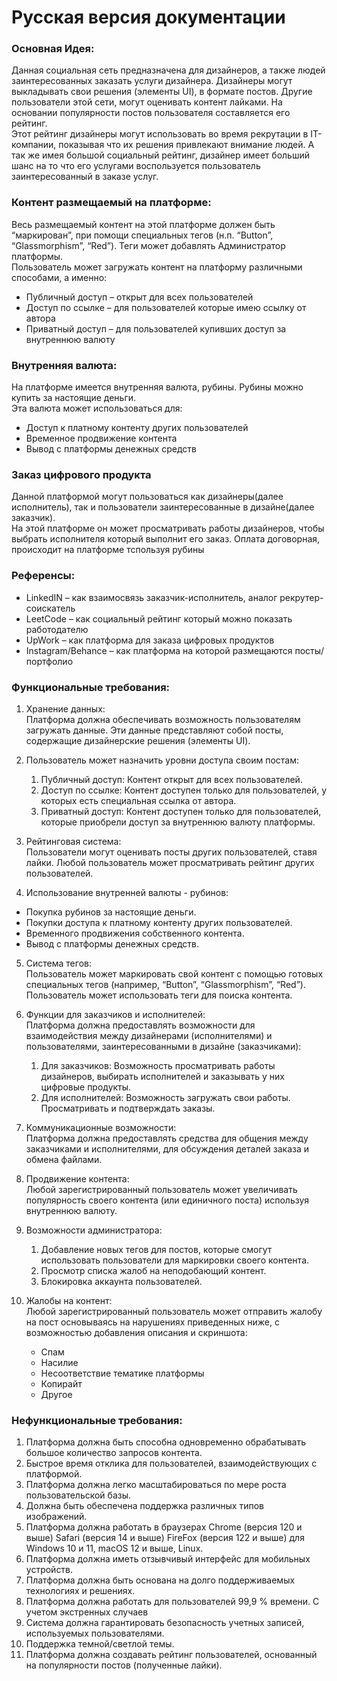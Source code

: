 # Русская версия документации
### Основная Идея:  
Данная социальная сеть предназначена для дизайнеров, а также людей заинтересованных заказать услуги дизайнера. Дизайнеры могут выкладывать свои решения (элементы UI), в формате постов. Другие пользователи этой сети, могут оценивать контент лайками. На основании популярности постов пользователя составляется его рейтинг.  
Этот рейтинг дизайнеры могут использовать во время рекрутации в IT-компании, показывая что их решения привлекают внимание людей. А так же имея большой социальный рейтинг, дизайнер имеет больший шанс на то что его услугами воспользуется пользователь заинтересованный в заказе услуг.

### Контент размещаемый на платформе:  
Весь размещаемый контент на этой платформе должен быть “маркирован”, при помощи специальных тегов (н.п. “Button”, “Glassmorphism”, “Red”). Теги может добавлять Администратор платформы.  
Пользователь может загружать контент на платформу различными способами, а именно:  
* Публичный доступ – открыт для всех пользователей
* Доступ по ссылке – для пользователей которые имею ссылку от автора
* Приватный доступ – для пользователей купивших доступ за внутреннюю валюту

### Внутренняя валюта:  
На платформе имеется внутренняя валюта, рубины. Рубины можно купить за настоящие деньги.  
Эта валюта может использоваться для:  
* Доступ к платному контенту других пользователей
* Временное продвижение контента
* Вывод с платформы денежных средств

### Заказ цифрового продукта  
Данной платформой могут пользоваться как дизайнеры(далее исполнитель), так и пользователи заинтересованные в дизайне(далее заказчик).  
На этой платформе он может просматривать работы дизайнеров, чтобы выбрать исполнителя который выполнит его заказ. Оплата договорная, происходит на платформе тспользуя рубины

### Референсы:
* LinkedIN – как взаимосвязь заказчик-исполнитель, аналог рекрутер-соискатель
* LeetCode – как социальный рейтинг который можно показать работодателю
* UpWork – как платформа для заказа цифровых продуктов
* Instagram/Behance – как платформа на которой размещаются посты/портфолио

### Функциональные требования:

1. Хранение данных:  
Платформа должна обеспечивать возможность пользователям загружать данные. Эти данные представляют собой посты, содержащие дизайнерские решения (элементы UI).

2. Пользователь может назначить уровни доступа своим постам:  
    1. Публичный доступ: Контент открыт для всех пользователей.
    2. Доступ по ссылке: Контент доступен только для пользователей, у которых есть специальная ссылка от автора.
    3. Приватный доступ: Контент доступен только для пользователей, которые приобрели доступ за внутреннюю валюту платформы.

3. Рейтинговая система:  
Пользователи могут оценивать посты других пользователей, ставя лайки. 
Любой пользователь может просматривать рейтинг других пользователей.

4. Использование внутренней валюты - рубинов:  
* Покупка рубинов за настоящие деньги.
* Покупки доступа к платному контенту других пользователей.
* Временного продвижения собственного контента.
* Вывод с платформы денежных средств.

5. Система тегов:  
Пользователь может маркировать свой контент с помощью готовых специальных тегов (например, “Button”, “Glassmorphism”, “Red”). Пользователь может использовать теги для поиска контента.

6. Функции для заказчиков и исполнителей:  
Платформа должна предоставлять возможности для взаимодействия между дизайнерами (исполнителями) и пользователями, заинтересованными в дизайне (заказчиками):
    1. Для заказчиков: Возможность просматривать работы дизайнеров, выбирать исполнителей и заказывать у них цифровые продукты.
    2. Для исполнителей: Возможность загружать свои работы. Просматривать и подтверждать заказы.

7. Коммуникационные возможности:  
Платформа должна предоставлять средства для общения между заказчиками и исполнителями, для обсуждения деталей заказа и обмена файлами.

8. Продвижение контента:  
Любой зарегистрированный пользователь может увеличивать популярность своего контента (или единичного поста) используя внутреннюю валюту.

9. Возможности администратора:  
    1. Добавление новых тегов для постов, которые смогут использовать пользователи для маркировки своего контента.
    2. Просмотр списка жалоб на неподобающий контент.
    3. Блокировка аккаунта пользователей.

10. Жалобы на контент:  
Любой зарегистрированный пользователь может отправить жалобу на пост основываясь на нарушениях приведенных ниже, с возможностью добавления описания и скриншота:
    * Спам
    * Насилие
    * Несоответствие тематике платформы
    * Копирайт
    * Другое

### Нефункциональные требования:
1. Платформа должна быть способна одновременно обрабатывать большое количество запросов контента.
2. Быстрое время отклика для пользователей, взаимодействующих с платформой.
3. Платформа должна легко масштабироваться по мере роста пользовательской базы.
4. Должна быть обеспечена поддержка различных типов изображений.
5. Платформа должна работать в браузерах Chrome (версия 120 и выше) Safari (версия 14 и выше) FireFox (версия 122 и выше) для Windows 10 и 11, macOS 12 и выше, Linux.
6. Платформа должна иметь отзывчивый интерфейс для мобильных устройств.
7. Платформа должна быть основана на долго поддерживаемых технологиях и решениях.
8. Платформа должна работать для пользователей 99,9 % времени. С учетом экстренных случаев  
9. Система должна гарантировать безопасность учетных записей, используемых пользователями.
10. Поддержка темной/светлой темы.
11. Платформа должна создавать рейтинг пользователей, основанный на популярности постов (полученные лайки).